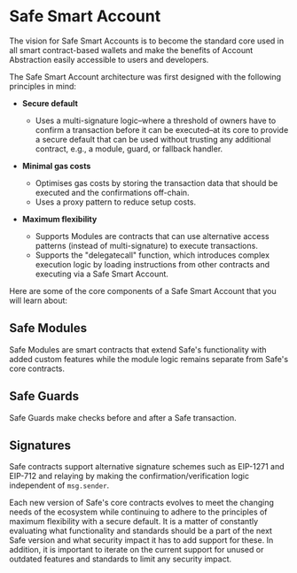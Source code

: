 # Safe Smart Account

The vision for Safe Smart Accounts is to become the standard core used in all smart contract-based wallets and make the benefits of Account Abstraction easily accessible to users and developers.

The Safe Smart Account architecture was first designed with the following principles in mind:

- **Secure default**
    - Uses a multi-signature logic–where a threshold of owners have to confirm a transaction before it can be executed–at its core to provide a secure default that can be used without trusting any additional contract, e.g., a module, guard, or fallback handler.

- **Minimal gas costs**
    - Optimises gas costs by storing the transaction data that should be executed and the confirmations off-chain.
    - Uses a proxy pattern to reduce setup costs.

- **Maximum flexibility**
    - Supports Modules are contracts that can use alternative access patterns (instead of multi-signature) to execute transactions.
    - Supports the "delegatecall" function, which introduces complex execution logic by loading instructions from other contracts and executing via a Safe Smart Account.

Here are some of the core components of a Safe Smart Account that you will learn about:

## Safe Modules

Safe Modules are smart contracts that extend Safe's functionality with added custom features while the module logic remains separate from Safe's core contracts. 

## Safe Guards

Safe Guards make checks before and after a Safe transaction.

## Signatures

Safe contracts support alternative signature schemes such as EIP-1271 and EIP-712 and relaying by making the confirmation/verification logic independent of `msg.sender`.

Each new version of Safe's core contracts evolves to meet the changing needs of the ecosystem while continuing to adhere to the principles of maximum flexibility with a secure default. It is a matter of constantly evaluating what functionality and standards should be a part of the next Safe version and what security impact it has to add support for these. In addition, it is important to iterate on the current support for unused or outdated features and standards to limit any security impact.
